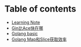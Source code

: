 # Table of contents

* [Learning Note](README.md)
* [Gin比Ace快在哪](gin-web-server-for-go.md)
* [Golang basic](golang-basic.md)
* [Golang Map和Slice获取效率](golang-map-he-slice-huo-qu-xiao-lv.md)

